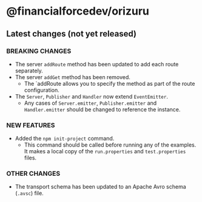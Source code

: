 # @financialforcedev/orizuru

## Latest changes (not yet released)

### BREAKING CHANGES

- The server `addRoute` method has been updated to add each route separately.
- The server `addGet` method has been removed.
	- The `addRoute allows you to specify the method as part of the route configuration.
- The `Server`, `Publisher` and `Handler` now extend `EventEmitter`.
	- Any cases of `Server.emitter`, `Publisher.emitter` and `Handler.emitter` should be changed to reference the instance.

### NEW FEATURES

- Added the `npm init-project` command.
	- This command should be called before running any of the examples. It makes a local copy of the `run.properties` and `test.properties` files.

### OTHER CHANGES

- The transport schema has been updated to an Apache Avro schema (`.avsc`) file.
